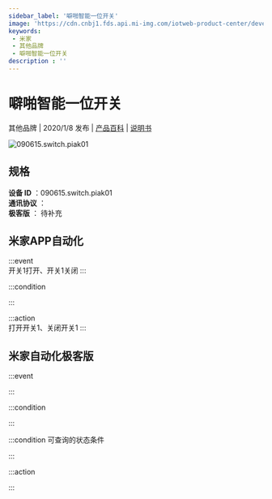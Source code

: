 ```yaml
---
sidebar_label: '噼啪智能一位开关'
image: 'https://cdn.cnbj1.fds.api.mi-img.com/iotweb-product-center/developer_1573198810980xndmbtsE.png?GalaxyAccessKeyId=AKVGLQWBOVIRQ3XLEW&Expires=9223372036854775807&Signature=F9ktYwqu/YmBRCAN4LHCQDV0F6o='
keywords: 
 - 米家
 - 其他品牌
 - 噼啪智能一位开关
description : ''
---
```

# 噼啪智能一位开关

其他品牌 | 2020/1/8 发布 | [产品百科](https://home.mi.com/webapp/content/baike/product/index.html?model=090615.switch.piak01/) | [说明书](https://home.mi.com/views/introduction.html?model=090615.switch.piak01&region=cn)

![090615.switch.piak01](https://cdn.cnbj1.fds.api.mi-img.com/iotweb-product-center/developer_1573198810980xndmbtsE.png?GalaxyAccessKeyId=AKVGLQWBOVIRQ3XLEW&Expires=9223372036854775807&Signature=F9ktYwqu/YmBRCAN4LHCQDV0F6o=)

## 规格  
> 
**设备 ID** ：090615.switch.piak01  
**通讯协议** ：  
**极客版**  ： 待补充 


## 米家APP自动化  

:::event  
开关1打开、开关1关闭
:::

:::condition  

:::

:::action   
打开开关1、关闭开关1
:::

## 米家自动化极客版  

:::event  

:::

:::condition  

:::

:::condition 可查询的状态条件  

:::

:::action  

:::

        
